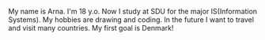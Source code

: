 My name is Arna.
I'm 18 y.o.
Now I study at SDU for the major IS(Information Systems).
My hobbies are drawing and coding.
In the future I want to travel and visit many countries. My first goal is Denmark!